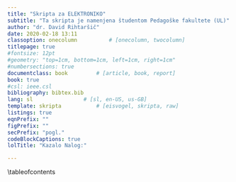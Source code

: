 ```yaml
---
title: "Skripta za ELEKTRONIKO"
subtitle: "Ta skripta je namenjena študentom Pedagoške fakultete (UL)"
author: "dr. David Rihtaršič"
date: 2020-02-18 13:11
classoption: onecolumn 			# [onecolumn, twocolumn]
titlepage: true
#fontsize: 12pt
#geometry: "top=1cm, bottom=1cm, left=1cm, right=1cm"
#numbersections: true
documentclass: book 		# [article, book, report]
book: true
#csl: ieee.csl
bibliography: bibtex.bib
lang: sl 				# [sl, en-US, us-GB]
template: skripta			# [eisvogel, skripta, raw] 
listings: true
eqnPrefix: ""
figPrefix: ""
secPrefix: "pogl."
codeBlockCaptions: true
lolTitle: "Kazalo Nalog:"

---
```


\tableofcontents
